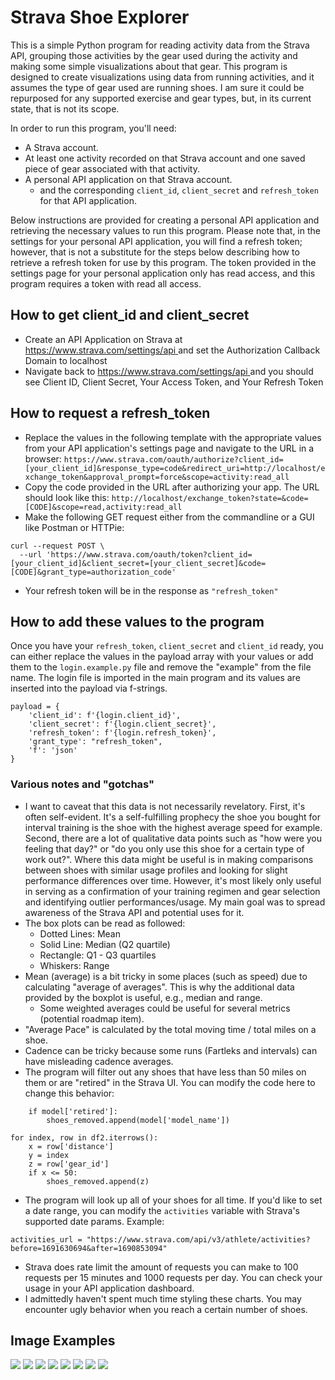 # Strava Shoe Explorer

This is a simple Python program for reading activity data from the Strava API, grouping those activities by the gear
used during the activity and making some simple visualizations about that gear. This program is designed to create visualizations using
data from running activities, and it assumes the type of gear used are running shoes. I am sure it could be repurposed for any supported
exercise and gear types, but, in its current state, that is not its scope.

In order to run this program, you'll need: 

- A Strava account.
- At least one activity recorded on that Strava account and one saved piece of gear associated with that activity. 
- A personal API application on that Strava account. 
  - and the corresponding `client_id`, `client_secret` and `refresh_token` for that API application.

Below instructions are provided for creating a personal API application and retrieving the necessary values to run this program. 
Please note that, in the settings for your personal API application, you will find a refresh token; however, that is not a substitute
for the steps below describing how to retrieve a refresh token for use by this program. The token provided in the settings page for your personal application
only has read access, and this program requires a token with read all access.

## How to get client_id and client_secret

- Create an API Application on Strava at [https://www.strava.com/settings/api ](https://www.strava.com/settings/api) and
  set the Authorization Callback Domain to localhost
- Navigate back to [https://www.strava.com/settings/api ](https://www.strava.com/settings/api) and you should see Client
  ID, Client Secret, Your Access Token, and Your Refresh Token

## How to request a refresh_token

- Replace the values in the following template with the appropriate values from your API application's settings page and navigate to the URL in a browser: `https://www.strava.com/oauth/authorize?client_id=[your_client_id]&response_type=code&redirect_uri=http://localhost/exchange_token&approval_prompt=force&scope=activity:read_all`
- Copy the code provided in the URL after authorizing your app. The URL should look like
  this: `http://localhost/exchange_token?state=&code=[CODE]&scope=read,activity:read_all`
- Make the following GET request either from the commandline or a GUI like Postman or HTTPie:

````
curl --request POST \
  --url 'https://www.strava.com/oauth/token?client_id=[your_client_id]&client_secret=[your_client_secret]&code=[CODE]&grant_type=authorization_code'
````

- Your refresh token will be in the response as `"refresh_token"`

## How to add these values to the program
Once you have your `refresh_token`, `client_secret` and `client_id` ready, you can either replace the values
in the payload array with your values or add them to the `login.example.py` file and remove the "example" from the 
file name. The login file is imported in the main program and its values are inserted into the payload
via f-strings.


```
payload = {
    'client_id': f'{login.client_id}',
    'client_secret': f'{login.client_secret}',
    'refresh_token': f'{login.refresh_token}',
    'grant_type': "refresh_token",
    'f': 'json'
}
```
### Various notes and "gotchas"
- I want to caveat that this data is not necessarily revelatory. First, it's often self-evident. It's a self-fulfilling prophecy the shoe you bought for interval training is the shoe with the highest average speed for example. Second, there are a lot of qualitative data points such as "how were you feeling that day?" or "do you only use this shoe for a certain type of work out?". Where this data might be useful is in making comparisons between shoes with similar usage profiles and looking for slight performance differences over time. However, it's most likely only useful in serving as a confirmation of your training regimen and gear selection and identifying outlier performances/usage. My main goal was to spread awareness of the Strava API and potential uses for it.
- The box plots can be read as followed: 
  - Dotted Lines: Mean
  - Solid Line: Median (Q2 quartile)
  - Rectangle: Q1 - Q3 quartiles 
  - Whiskers: Range
- Mean (average) is a bit tricky in some places (such as speed) due to calculating "average of averages". This is why the additional data provided by the boxplot is useful, e.g., median and range.
  - Some weighted averages could be useful for several metrics (potential roadmap item).
- "Average Pace" is calculated by the total moving time / total miles on a shoe. 
- Cadence can be tricky because some runs (Fartleks and intervals) can have misleading cadence averages.
- The program will filter out any shoes that have less than 50 miles on them or are "retired" in the Strava UI. You can modify the code here to change this behavior:
```
    if model['retired']:
        shoes_removed.append(model['model_name'])
```
```
for index, row in df2.iterrows():
    x = row['distance']
    y = index
    z = row['gear_id']
    if x <= 50:
        shoes_removed.append(z)
```
- The program will look up all of your shoes for all time. If you'd like to set a date range, you can modify the `activities` variable with Strava's supported date params. Example:
```
activities_url = "https://www.strava.com/api/v3/athlete/activities?before=1691630694&after=1690853094" 
```
- Strava does rate limit the amount of requests you can make to 100 requests per 15 minutes and 1000 requests per day. You can check your usage in your API application dashboard.
- I admittedly haven't spent much time styling these charts. You may encounter ugly behavior when you reach a certain number of shoes.
## Image Examples 
![](imgs/total_distance_pie_chart.png)
![](imgs/total_runs_pie_chart.png)
![](imgs/avg_pace_scatter_plot.png)
![](imgs/cadence_box_plot.png)
![](imgs/distance_box_plot.png)
![](imgs/heartrate_box_plot.png)
![](imgs/relative_effort_box_plot.png)
![](imgs/speed_box_plot.png)

